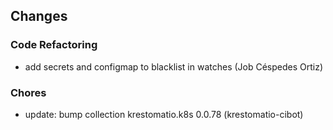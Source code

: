 ## Changes

### Code Refactoring

* add secrets and configmap to blacklist in watches (Job Céspedes Ortiz)

### Chores

* update: bump collection krestomatio.k8s 0.0.78 (krestomatio-cibot)
